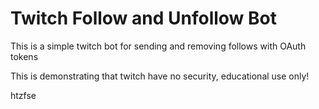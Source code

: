 # Twitch Follow and Unfollow Bot


This is a simple twitch bot for sending and removing follows with OAuth tokens


This is demonstrating that twitch have no security, educational use only!

htzfse